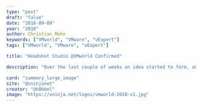 ```yaml
---
type: "post"
draft: "false"
date: "2018-09-09"
year: "2018"
author: Christian Mohn
keywords: ["VMworld", "VMware", "vExpert"]
tags: ["VMworld", "VMware", "vExpert"]

title: "Headshot Studio @VMworld Confirmed"

description: "Over the last couple of weeks an idea started to form, an idea that would try to combine two of my passions; The vCommunity and photography. In short, the idea is to set up some kind of mini-studio at VMworld Europe, and offer free [headshots](https://en.wikipedia.org/wiki/Head_shot) to those who might be interested."

card: "summary_large_image"
site: "@vninjanet"
creator: "@h0bbel"  
image: "https://vninja.net/logos/vmworld-2018-v1.jpg"
---
```

